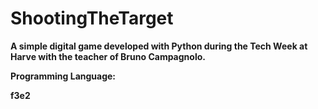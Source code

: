 <h1>ShootingTheTarget</h1>
<p><b>A simple digital game developed with Python during the Tech Week at Harve with the teacher of Bruno Campagnolo.</p>

<p>Programming Language:<p>
f3e2
